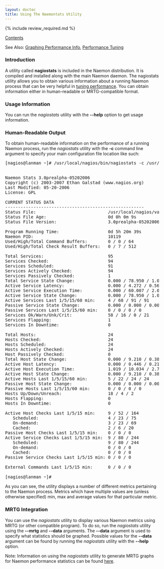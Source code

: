 ```yaml
---
layout: doctoc
title: Using The Naemontats Utility
---
```


{% include review_required.md %}

<span class="glyphicon glyphicon-arrow-up"></span> <a href="toc.html">Contents</a><br>

<span class="glyphicon glyphicon-arrow-right"></span> See Also: <a href="mrtggraphs.html">Graphing Performance Info</a>, <a href="tuning.html">Performance Tuning</a>

### Introduction

A utility called <b>nagiostats</b> is included in the Naemon distribution.  It is compiled and installed along with the main Naemon daemon.  The nagiostats utility allows you to obtain various information about a running Naemon process that can be very helpful in <a href="tuning.html">tuning performance</a>.  You can obtain information either in human-readable or MRTG-compatible format.

### Usage Information

You can run the <i>nagiostats</i> utility with the <b>--help</b> option to get usage information.

### Human-Readable Output

To obtain human-readable information on the performance of a running Naemon process, run the <i>nagiostats</i> utility with the <b>-c</b> command line argument to specify your main configuration file location like such:

<pre>
[nagios@lanman ~]# /usr/local/nagios/bin/nagiostats -c /usr/local/nagios/etc/nagios.cfg


Naemon Stats 3.0prealpha-05202006
Copyright (c) 2003-2007 Ethan Galstad (www.nagios.org)
Last Modified: 05-20-2006
License: GPL

CURRENT STATUS DATA
------------------------------------------------------
Status File:                            /usr/local/nagios/var/status.dat
Status File Age:                        0d 0h 0m 9s
Status File Version:                    3.0prealpha-05202006

Program Running Time:                   0d 5h 20m 39s
Naemon PID:                             10119
Used/High/Total Command Buffers:        0 / 0 / 64
Used/High/Total Check Result Buffers:   0 / 7 / 512

Total Services:                         95
Services Checked:                       94
Services Scheduled:                     91
Services Actively Checked:              94
Services Passively Checked:             1
Total Service State Change:             0.000 / 78.950 / 1.026 %
Active Service Latency:                 0.000 / 4.272 / 0.561 sec
Active Service Execution Time:          0.000 / 60.007 / 2.066 sec
Active Service State Change:            0.000 / 78.950 / 1.037 %
Active Services Last 1/5/15/60 min:     4 / 68 / 91 / 91
Passive Service State Change:           0.000 / 0.000 / 0.000 %
Passive Services Last 1/5/15/60 min:    0 / 0 / 0 / 0
Services Ok/Warn/Unk/Crit:              58 / 16 / 0 / 21
Services Flapping:                      1
Services In Downtime:                   0

Total Hosts:                            24
Hosts Checked:                          24
Hosts Scheduled:                        24
Hosts Actively Checked:                 24
Host Passively Checked:                 0
Total Host State Change:                0.000 / 9.210 / 0.384 %
Active Host Latency:                    0.000 / 0.446 / 0.219 sec
Active Host Execution Time:             1.019 / 10.034 / 2.764 sec
Active Host State Change:               0.000 / 9.210 / 0.384 %
Active Hosts Last 1/5/15/60 min:        5 / 22 / 24 / 24
Passive Host State Change:              0.000 / 0.000 / 0.000 %
Passive Hosts Last 1/5/15/60 min:       0 / 0 / 0 / 0
Hosts Up/Down/Unreach:                  18 / 4 / 2
Hosts Flapping:                         0
Hosts In Downtime:                      0

Active Host Checks Last 1/5/15 min:     9 / 52 / 164
   Scheduled:                           4 / 23 / 75
   On-demand:                           3 / 23 / 69
   Cached:                              2 / 6 / 20
Passive Host Checks Last 1/5/15 min:    0 / 0 / 0
Active Service Checks Last 1/5/15 min:  9 / 80 / 244
   Scheduled:                           9 / 80 / 244
   On-demand:                           0 / 0 / 0
   Cached:                              0 / 0 / 0
Passive Service Checks Last 1/5/15 min: 0 / 0 / 0

External Commands Last 1/5/15 min:      0 / 0 / 0

[nagios@lanman ~]#
</pre>

As you can see, the utility displays a number of different metrics pertaining to the Naemon process.  Metrics which have multiple values are (unless otherwise specified) min, max and average values for that particular metric.

### MRTG Integration

You can use the <i>nagiostats</i> utility to display various Naemon metrics using MRTG (or other compatible program).  To do so, run the <i>nagiostats</i> utility using the <b>--mrtg</b> and <b>--data</b> arguments.  The <b>--data</b> argument is used to specify what statistics should be graphed.  Possible values for the <b>--data</b> argument can be found by running the <i>nagiostats</i> utility with the <b>--help</b> option.

<span class="glyphicon glyphicon-pencil"></span>
 Note: Information on using the <i>nagiostats</i> utility to generate MRTG graphs for Naemon performance statistics can be found <a href="mrtggraphs.html">here</a>.
